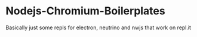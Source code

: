 # Nodejs-Chromium-Boilerplates
Basically just some repls for electron, neutrino and nwjs that work on repl.it
